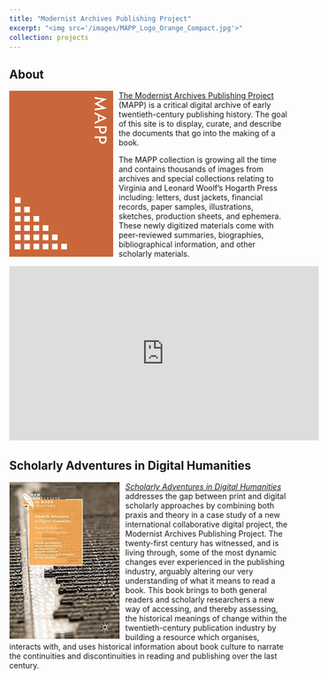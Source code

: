 ```yaml
---
title: "Modernist Archives Publishing Project"
excerpt: "<img src='/images/MAPP_Logo_Orange_Compact.jpg'>"
collection: projects
---
```

About
------
[<img style="float:left; margin-right: 10px" src='/images/MAPP_Logo_Orange_Compact.jpg'>](https://www.modernistarchives.com)[The Modernist Archives Publishing Project](https://www.modernistarchives.com) (MAPP) is a critical digital archive of early twentieth-century publishing history. The goal of this site is to display, curate, and describe the documents that go into the making of a book. 

The MAPP collection is growing all the time and contains thousands of images from archives and special collections relating to Virginia and Leonard Woolf’s Hogarth Press including: letters, dust jackets, financial records, paper samples, illustrations, sketches, production sheets, and ephemera. These newly digitized materials come with peer-reviewed summaries, biographies, bibliographical information, and other scholarly materials.

<iframe width="560" height="315" src="https://www.youtube.com/embed/SwzkdMpJfkw?rel=0&t=0" frameborder="0" allowfullscreen></iframe>

Scholarly Adventures in Digital Humanities
------
[<img style="float:left; margin-right:10px" src='/images/mapp_book.jpg'>](http://www.palgrave.com/us/book/9783319472102)[_Scholarly Adventures in Digital Humanities_](http://www.palgrave.com/us/book/9783319472102) addresses the gap between print and digital scholarly approaches by combining both praxis and theory in a case study of a new international collaborative digital project, the Modernist Archives Publishing Project. The twenty-first century has witnessed, and is living through, some of the most dynamic changes ever experienced in the publishing industry, arguably altering our very understanding of what it means to read a book. This book brings to both general readers and scholarly researchers a new way of accessing, and thereby assessing, the historical meanings of change within the twentieth-century publication industry by building a resource which organises, interacts with, and uses historical information about book culture to narrate the continuities and discontinuities in reading and publishing over the last century.